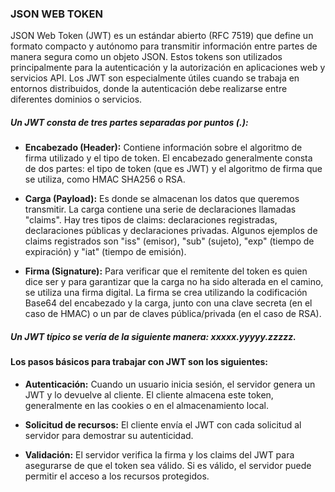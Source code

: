 ### JSON WEB TOKEN

JSON Web Token (JWT) es un estándar abierto (RFC 7519) que define un formato compacto y autónomo para transmitir información entre partes de manera segura como un objeto JSON. Estos tokens son utilizados principalmente para la autenticación y la autorización en aplicaciones web y servicios API. Los JWT son especialmente útiles cuando se trabaja en entornos distribuidos, donde la autenticación debe realizarse entre diferentes dominios o servicios.

##### Un JWT consta de tres partes separadas por puntos (.):

- **Encabezado (Header):** Contiene información sobre el algoritmo de firma utilizado y el tipo de token. El encabezado generalmente consta de dos partes: el tipo de token (que es JWT) y el algoritmo de firma que se utiliza, como HMAC SHA256 o RSA.

- **Carga (Payload):** Es donde se almacenan los datos que queremos transmitir. La carga contiene una serie de declaraciones llamadas "claims". Hay tres tipos de claims: declaraciones registradas, declaraciones públicas y declaraciones privadas. Algunos ejemplos de claims registrados son "iss" (emisor), "sub" (sujeto), "exp" (tiempo de expiración) y "iat" (tiempo de emisión).

- **Firma (Signature):** Para verificar que el remitente del token es quien dice ser y para garantizar que la carga no ha sido alterada en el camino, se utiliza una firma digital. La firma se crea utilizando la codificación Base64 del encabezado y la carga, junto con una clave secreta (en el caso de HMAC) o un par de claves pública/privada (en el caso de RSA).

##### Un JWT típico se vería de la siguiente manera: xxxxx.yyyyy.zzzzz.

#### Los pasos básicos para trabajar con JWT son los siguientes:

- **Autenticación:** Cuando un usuario inicia sesión, el servidor genera un JWT y lo devuelve al cliente. El cliente almacena este token, generalmente en las cookies o en el almacenamiento local.

- **Solicitud de recursos:** El cliente envía el JWT con cada solicitud al servidor para demostrar su autenticidad.

- **Validación:** El servidor verifica la firma y los claims del JWT para asegurarse de que el token sea válido. Si es válido, el servidor puede permitir el acceso a los recursos protegidos.